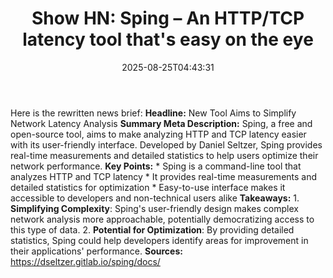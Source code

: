 ﻿---
title: "Show HN: Sping – An HTTP/TCP latency tool that's easy on the eye"
date: "2025-08-25T04:43:31"
category: "Markets"
summary: ""
slug: "show hn sping  an httptcp latency tool thats easy on the eye"
source_urls:
  - "https://dseltzer.gitlab.io/sping/docs/"
seo:
  title: "Show HN: Sping – An HTTP/TCP latency tool that's easy on the eye | Hash n Hedge"
  description: ""
  keywords: ["news", "markets", "brief"]
---
Here is the rewritten news brief:  **Headline:** New Tool Aims to Simplify Network Latency Analysis  **Summary Meta Description:** Sping, a free and open-source tool, aims to make analyzing HTTP and TCP latency easier with its user-friendly interface. Developed by Daniel Seltzer, Sping provides real-time measurements and detailed statistics to help users optimize their network performance.  **Key Points:**  * Sping is a command-line tool that analyzes HTTP and TCP latency * It provides real-time measurements and detailed statistics for optimization * Easy-to-use interface makes it accessible to developers and non-technical users alike  **Takeaways:**  1. **Simplifying Complexity**: Sping's user-friendly design makes complex network analysis more approachable, potentially democratizing access to this type of data. 2. **Potential for Optimization**: By providing detailed statistics, Sping could help developers identify areas for improvement in their applications' performance.  **Sources:** https://dseltzer.gitlab.io/sping/docs/ 
